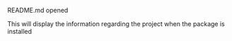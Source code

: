 README.md opened

This will display the information regarding the project when the package is installed
